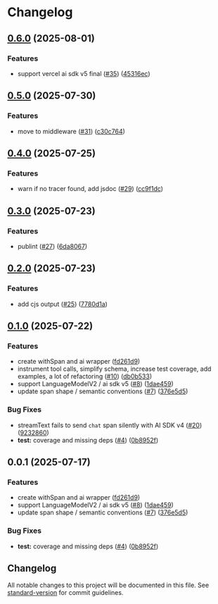 # Changelog

## [0.6.0](https://github.com/axiomhq/ai/compare/ai-v0.5.0...ai-v0.6.0) (2025-08-01)


### Features

* support vercel ai sdk v5 final ([#35](https://github.com/axiomhq/ai/issues/35)) ([45316ec](https://github.com/axiomhq/ai/commit/45316ec0f88228f5ececdba4a9c99922e65296e1))

## [0.5.0](https://github.com/axiomhq/ai/compare/ai-v0.4.0...ai-v0.5.0) (2025-07-30)


### Features

* move to middleware ([#31](https://github.com/axiomhq/ai/issues/31)) ([c30c764](https://github.com/axiomhq/ai/commit/c30c764661e347f90fb70ad6a3babd14fbe70040))

## [0.4.0](https://github.com/axiomhq/ai/compare/ai-v0.3.0...ai-v0.4.0) (2025-07-25)


### Features

* warn if no tracer found, add jsdoc ([#29](https://github.com/axiomhq/ai/issues/29)) ([cc9f1dc](https://github.com/axiomhq/ai/commit/cc9f1dcd1ea1298de70c332f4908c4e1dbe5686a))

## [0.3.0](https://github.com/axiomhq/ai/compare/ai-v0.2.0...ai-v0.3.0) (2025-07-23)


### Features

* publint ([#27](https://github.com/axiomhq/ai/issues/27)) ([6da8067](https://github.com/axiomhq/ai/commit/6da8067a2e442c5fdca7d10f734a0a0d14765912))

## [0.2.0](https://github.com/axiomhq/ai/compare/ai-v0.1.0...ai-v0.2.0) (2025-07-23)


### Features

* add cjs output ([#25](https://github.com/axiomhq/ai/issues/25)) ([7780d1a](https://github.com/axiomhq/ai/commit/7780d1a9631054969522a20a16f8f327d2954ebc))

## [0.1.0](https://github.com/axiomhq/ai/compare/ai-v0.0.2...ai-v0.1.0) (2025-07-22)


### Features

* create withSpan and ai wrapper ([fd261d9](https://github.com/axiomhq/ai/commit/fd261d97571e281b59dcab6d52b19162d0c757cd))
* instrument tool calls, simplify schema, increase test coverage, add examples, a lot of refactoring ([#10](https://github.com/axiomhq/ai/issues/10)) ([db0b533](https://github.com/axiomhq/ai/commit/db0b533b989c2c9b84b78f4b3df00474aaae0473))
* support LanguageModelV2 / ai sdk v5 ([#8](https://github.com/axiomhq/ai/issues/8)) ([1dae459](https://github.com/axiomhq/ai/commit/1dae4591cdc08763bebe01fd8b55ce8bfeb99b3f))
* update span shape / semantic conventions ([#7](https://github.com/axiomhq/ai/issues/7)) ([376e5d5](https://github.com/axiomhq/ai/commit/376e5d50b6be48a44d9052b8e99e5e6547d52501))


### Bug Fixes

* streamText fails to send `chat` span silently with AI SDK v4 ([#20](https://github.com/axiomhq/ai/issues/20)) ([9232860](https://github.com/axiomhq/ai/commit/9232860664580a87e1e55f9b372dca31f18a8f0e))
* **test:** coverage and missing deps ([#4](https://github.com/axiomhq/ai/issues/4)) ([0b8952f](https://github.com/axiomhq/ai/commit/0b8952f095712f2b88abfd7556bff566c6716dd9))

## 0.0.1 (2025-07-17)


### Features

* create withSpan and ai wrapper ([fd261d9](https://github.com/axiomhq/ai/commit/fd261d97571e281b59dcab6d52b19162d0c757cd))
* support LanguageModelV2 / ai sdk v5 ([#8](https://github.com/axiomhq/ai/issues/8)) ([1dae459](https://github.com/axiomhq/ai/commit/1dae4591cdc08763bebe01fd8b55ce8bfeb99b3f))
* update span shape / semantic conventions ([#7](https://github.com/axiomhq/ai/issues/7)) ([376e5d5](https://github.com/axiomhq/ai/commit/376e5d50b6be48a44d9052b8e99e5e6547d52501))


### Bug Fixes

* **test:** coverage and missing deps ([#4](https://github.com/axiomhq/ai/issues/4)) ([0b8952f](https://github.com/axiomhq/ai/commit/0b8952f095712f2b88abfd7556bff566c6716dd9))

## Changelog

All notable changes to this project will be documented in this file. See [standard-version](https://github.com/conventional-changelog/standard-version) for commit guidelines.
